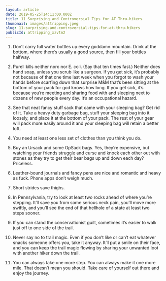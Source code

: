 ```yaml
---
layout: article
date: 2019-05-25T14:11:00.000Z
title: 11 Surprising and Controversial Tips for AT Thru-hikers
thumbnail: images/attripping.jpeg
slug: 11-surprising-and-controversial-tips-for-at-thru-hikers
publicId: attripping_xzvtn2
---
```

1. Don’t carry full water bottles up every goddamn mountain. Drink at the bottom, where there’s usually a good source, then fill your bottles halfway.

2. Purell kills neither noro nor E. coli. (Say that ten times fast.) Neither does hand soap, unless you scrub like a surgeon. If you get sick, it’s probably not because of that one time last week when you forgot to wash your hands before scarfing down that surprise M&M that’s been sitting at the bottom of your pack for god knows how long. If you get sick, it’s because you’re meeting and sharing food with and sleeping next to dozens of new people every day. It’s an occupational hazard.

3. See that neat fancy stuff sack that came with your sleeping bag? Get rid of it. Take a heavy duty garbage bag, stuff your sleeping bag into it loosely, and place it at the bottom of your pack. The rest of your gear will pack more easily around it and your sleeping bag will retain a better loft.

4. You need at least one less set of clothes than you think you do.

5. Buy an Ursack and some OpSack bags. Yes, they’re expensive, but watching your friends struggle and curse and knock each other out with stones as they try to get their bear bags up and down each day? Priceless.

6. Leather-bound journals and fancy pens are nice and romantic and heavy as fuck. Phone apps don’t weigh much.

7. Short strides save thighs.

8. In Pennsylvania, try to look at least two rocks ahead of where you’re stepping. It’ll save you from some serious neck pain, you’ll move more swiftly, and you’ll see the end of that hellhole of a state at least two steps sooner.

9. If you can stand the conservationist guilt, sometimes it’s easier to walk just off to one side of the trail.

10. Never say no to trail magic. Even if you don’t like or can’t eat whatever snacks someone offers you, take it anyway. It’ll put a smile on their face, and you can keep the trail magic flowing by sharing your unwanted loot with another hiker down the trail.

11. You can always take one more step. You can always make it one more mile. That doesn’t mean you should. Take care of yourself out there and enjoy the journey.